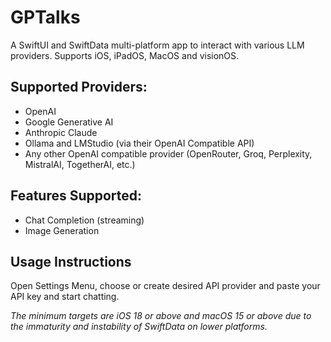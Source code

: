 # GPTalks
A SwiftUI and SwiftData multi-platform app to interact with various LLM providers.
Supports iOS, iPadOS, MacOS and visionOS.

## Supported Providers:
- OpenAI
- Google Generative AI
- Anthropic Claude
- Ollama and LMStudio (via their OpenAI Compatible API)
- Any other OpenAI compatible provider (OpenRouter, Groq, Perplexity, MistralAI, TogetherAI, etc.)

## Features Supported:
- Chat Completion (streaming)
- Image Generation

## Usage Instructions
Open Settings Menu, choose or create desired API provider and paste your API key and start chatting.

*The minimum targets are iOS 18 or above and macOS 15 or above due to the immaturity and instability of SwiftData on lower platforms.*
